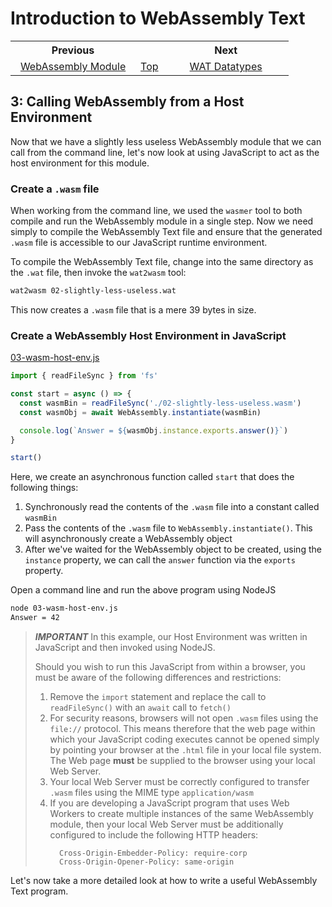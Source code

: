 # Introduction to WebAssembly Text
<table style="table-width: fixed; width: 100%">
<tr><th style="width: 45%">Previous</th>
    <th style="width: 10%"></th>
    <th style="width: 45%">Next</th></tr>
<tr><td style="text-align: center"><a href="./02%20WebAssembly%20Module.md">WebAssembly Module</a></td>
    <td style="text-align: center"><a href="./README.md">Top</a></td>
    <td style="text-align: center"><a href="./04%20WAT%20Datatypes.md">WAT Datatypes</a></td></tr>
</table>

## 3: Calling WebAssembly from a Host Environment

Now that we have a slightly less useless WebAssembly module that we can call from the command line, let's now look at using JavaScript to act as the host environment for this module.

### Create a `.wasm` file

When working from the command line, we used the `wasmer` tool to both compile and run the WebAssembly module in a single step.  Now we need simply to compile the WebAssembly Text file and ensure that the generated `.wasm` file is accessible to our JavaScript runtime environment.

To compile the WebAssembly Text file, change into the same directory as the `.wat` file, then invoke the `wat2wasm` tool:

```bash
wat2wasm 02-slightly-less-useless.wat
```

This now creates a `.wasm` file that is a mere 39 bytes in size.

### Create a WebAssembly Host Environment in JavaScript

[03-wasm-host-env.js](./src/03-wasm-host-env.js)
```javascript
import { readFileSync } from 'fs'

const start = async () => {
  const wasmBin = readFileSync('./02-slightly-less-useless.wasm')
  const wasmObj = await WebAssembly.instantiate(wasmBin)

  console.log(`Answer = ${wasmObj.instance.exports.answer()}`)
}

start()
```

Here, we create an asynchronous function called `start` that does the following things:

1. Synchronously read the contents of the `.wasm` file into a constant called `wasmBin`
1. Pass the contents of the `.wasm` file to `WebAssembly.instantiate()`.  This will asynchronously create a WebAssembly object
1. After we've waited for the WebAssembly object to be created, using the `instance` property, we can call the `answer` function via the `exports` property.

Open a command line and run the above program using NodeJS

```bash
node 03-wasm-host-env.js 
Answer = 42
```

> ***IMPORTANT***
> In this example, our Host Environment was written in JavaScript and then invoked using NodeJS.
>
> Should you wish to run this JavaScript from within a browser, you must be aware of the following differences and restrictions:
> 
>  1. Remove the `import` statement and replace the call to `readFileSync()` with an `await` call to `fetch()`
>  1. For security reasons, browsers will not open `.wasm` files using the `file://` protocol.  This means therefore that the web page within which your JavaScript coding executes cannot be opened simply by pointing your browser at the `.html` file in your local file system.  The Web page **must** be supplied to the browser using your local Web Server.
>  1. Your local Web Server must be correctly configured to transfer `.wasm` files using the MIME type `application/wasm`
>  1. If you are developing a JavaScript program that uses Web Workers to create multiple instances of the same WebAssembly module, then your local Web Server must be additionally configured to include the following HTTP headers:
>     ```
>       Cross-Origin-Embedder-Policy: require-corp  
>       Cross-Origin-Opener-Policy: same-origin
>     ```

Let's now take a more detailed look at how to write a useful WebAssembly Text program.